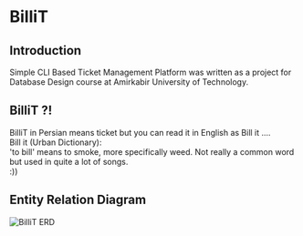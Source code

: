 # BilliT
## Introduction
Simple CLI Based Ticket Management Platform was written as a project for Database Design course at
Amirkabir University of Technology.
## BilliT ?!
BilliT in Persian means ticket but you can read it in English as Bill it ....  
Bill it (Urban Dictionary):  
'to bill' means to smoke, more specifically weed. Not really a common word but used in quite a lot of songs.  
:))
## Entity Relation Diagram
![BilliT ERD](http://www.googledrive.com/host/0B33KzMHyLoH2eVNHWFJZdmthOVk/BilliT-ERD.png)
